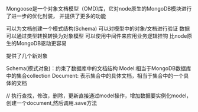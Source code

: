 Mongoose是一个对象文档模型（OMD)库，它对node原生的MongoDB模块进行了进一步的优化封装，
并提供了更多的功能

可以为文档创建一个模式结构(Schema)
可以对模型中的对象/文档进行验证
数据可以通过类型转换转换为对象模型
可以使用中间件来应用业务逻辑挂钩
比node原生的MongoDB驱动更容易

提供了几个新对象

Schema(模式对象)：约束了数据库中的文档结构
Model:相当于MongoDB数据库中的集合collection
Document: 表示集合中的具体文档，相当于集合中的一个具体的文档
<!--  官网  mongoosejs.com -->



// 执行查找，修改，删除，更新直接通过model操作，增加数据要实例化model， 创建一个document,然后调用.save方法
